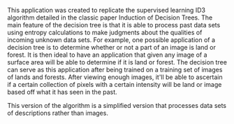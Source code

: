 
This application was created to replicate the supervised learning ID3 algorithm detailed in the classic paper Induction of Decision Trees. The main feature of the decision tree is that it is able to process past data sets using entropy calculations to make judgments about the qualities of incoming unknown data sets. For example, one possible application of a decision tree is to determine whether or not a part of an image is land or forest. It is then ideal to have an application that given any image of a surface area will be able to determine if it is land or forest. The decision tree can serve as this application after being trained on a training set of images of lands and forests. After viewing enough images, it'll be able to ascertain if a certain collection of pixels with a certain intensity will be land or image based off what it has seen in the past.

This version of the algorithm is a simplified version that processes data sets of descriptions rather than images.
